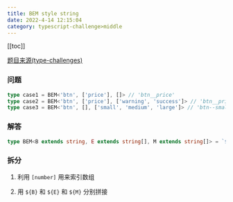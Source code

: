```yaml
---
title: BEM style string 
date: 2022-4-14 12:15:04
category: typescript-challenge>middle
---
```


[[toc]]

[题目来源(type-challenges)](https://github.com/type-challenges/type-challenges/blob/master/questions/3326-medium-bem-style-string/README.md)

### 问题

```typescript
type case1 = BEM<'btn', ['price'], []> // 'btn__price'
type case2 = BEM<'btn', ['price'], ['warning', 'success']> // 'btn__price--warning' | 'btn__price--success'
type case3 = BEM<'btn', [], ['small', 'medium', 'large']> // 'btn--small' | 'btn--medium' | 'btn--large'
```

### 解答

```typescript
type BEM<B extends string, E extends string[], M extends string[]> = `${B extends '' ? '' : B}${E['length'] extends 0 ? '' : `__${E[number]}`}${M['length'] extends 0 ? '' : `--${M[number]}`}`
```

### 拆分

1. 利用 `[number]` 用来索引数组

2. 用 `${B}` 和 `${E}` 和 `${M}` 分别拼接
